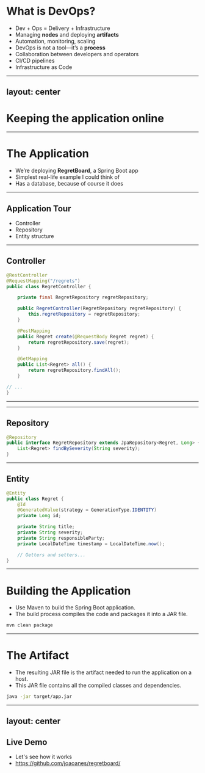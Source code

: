 
# What is DevOps?

<VClickList>

- Dev + Ops = Delivery + Infrastructure
- Managing **nodes** and deploying **artifacts**
- Automation, monitoring, scaling
- DevOps is not a tool—it’s a **process**
- Collaboration between developers and operators
- CI/CD pipelines
- Infrastructure as Code

</VClickList>

---
layout: center
---

# Keeping the application online

---

# The Application
<VClickList>

- We’re deploying **RegretBoard**, a Spring Boot app
- Simplest real-life example I could think of
- Has a database, because of course it does

</VClickList>

---

## Application Tour 
<VClickList>

- Controller
- Repository
- Entity structure

</VClickList>

---

## Controller
```java
@RestController
@RequestMapping("/regrets")
public class RegretController {

    private final RegretRepository regretRepository;

    public RegretController(RegretRepository regretRepository) {
        this.regretRepository = regretRepository;
    }

    @PostMapping
    public Regret create(@RequestBody Regret regret) {
        return regretRepository.save(regret);
    }

    @GetMapping
    public List<Regret> all() {
        return regretRepository.findAll();
    }

// ...
}
```
---
---

## Repository

```java
@Repository
public interface RegretRepository extends JpaRepository<Regret, Long> {
    List<Regret> findBySeverity(String severity);
}
```
---

## Entity
```java
@Entity
public class Regret {
    @Id
    @GeneratedValue(strategy = GenerationType.IDENTITY)
    private Long id;

    private String title;
    private String severity;
    private String responsibleParty;
    private LocalDateTime timestamp = LocalDateTime.now();

    // Getters and setters...
}
```

---

# Building the Application
<VClickList>

- Use Maven to build the Spring Boot application.
- The build process compiles the code and packages it into a JAR file.

</VClickList>

```bash
mvn clean package
```

---

# The Artifact
<VClickList>

- The resulting JAR file is the artifact needed to run the application on a host.
- This JAR file contains all the compiled classes and dependencies.

</VClickList>

```bash
java -jar target/app.jar
```

---
layout: center
---

## Live Demo
- Let's see how it works
- https://github.com/joaoanes/regretboard/
